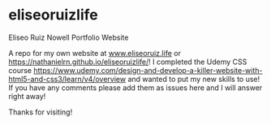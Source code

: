 # eliseoruizlife
Eliseo Ruiz Nowell Portfolio Website

A repo for my own website at www.eliseoruiz.life or https://nathanielrn.github.io/eliseoruizlife/! I completed the Udemy CSS course https://www.udemy.com/design-and-develop-a-killer-website-with-html5-and-css3/learn/v4/overview
and wanted to put my new skills to use! If you have any comments please add them as issues here and I will answer right away!

Thanks for visiting!

